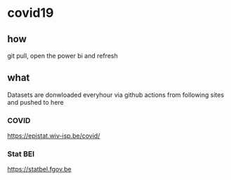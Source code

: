 # covid19

## how

git pull, open the power bi and refresh 

## what

Datasets are donwloaded everyhour via github actions from following sites and pushed to here

### COVID

https://epistat.wiv-isp.be/covid/

### Stat BEl

https://statbel.fgov.be


